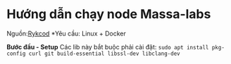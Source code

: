 # Hướng dẫn chạy node Massa-labs
Nguồn:[Rykcod](https://hub.docker.com/r/rykcod/massa)
 *Yêu cầu: Linux + Docker

**Bước đầu - Setup**
Các lib này bắt buộc phải cài đặt:
`sudo apt install pkg-config curl git build-essential libssl-dev libclang-dev`

